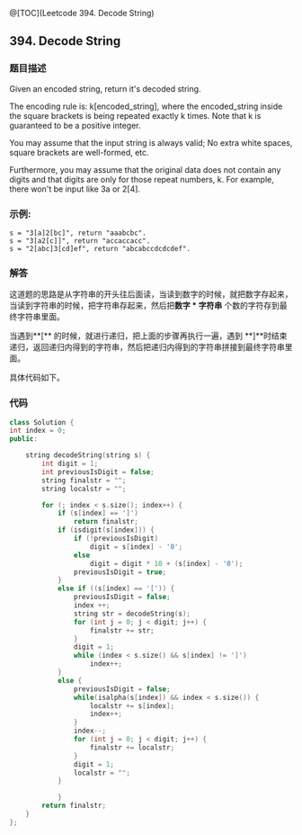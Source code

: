 @[TOC](Leetcode 394. Decode String)

## 394. Decode String
### 题目描述
Given an encoded string, return it's decoded string.

The encoding rule is: k[encoded_string], where the encoded_string inside the square brackets is being repeated exactly k times. Note that k is guaranteed to be a positive integer.

You may assume that the input string is always valid; No extra white spaces, square brackets are well-formed, etc.

Furthermore, you may assume that the original data does not contain any digits and that digits are only for those repeat numbers, k. For example, there won't be input like 3a or 2[4].


### 示例:

    s = "3[a]2[bc]", return "aaabcbc".
    s = "3[a2[c]]", return "accaccacc".
    s = "2[abc]3[cd]ef", return "abcabccdcdcdef".

### 解答


这道题的思路是从字符串的开头往后面读，当读到数字的时候，就把数字存起来，当读到字符串的时候，把字符串存起来，然后把**数字 * 字符串** 个数的字符存到最终字符串里面。

当遇到**[** 的时候，就进行递归，把上面的步骤再执行一遍，遇到 **]**时结束递归，返回递归内得到的字符串，然后把递归内得到的字符串拼接到最终字符串里面。

具体代码如下。

### 代码
```cpp
class Solution {
int index = 0;
public:

    string decodeString(string s) {
        int digit = 1;
        int previousIsDigit = false;
        string finalstr = "";
        string localstr = "";

        for (; index < s.size(); index++) {
            if (s[index] == ']')
                return finalstr;
            if (isdigit(s[index])) {
                if (!previousIsDigit)
                    digit = s[index] - '0';
                else
                    digit = digit * 10 + (s[index] - '0');
                previousIsDigit = true;
            }
            else if ((s[index] == '[')) {
                previousIsDigit = false;
                index ++;
                string str = decodeString(s);
                for (int j = 0; j < digit; j++) {
                    finalstr += str;
                }
                digit = 1;
                while (index < s.size() && s[index] != ']') 
                    index++;       
            }
            else {
                previousIsDigit = false;
                while(isalpha(s[index]) && index < s.size()) {
                    localstr += s[index];
                    index++;
                }
                index--;
                for (int j = 0; j < digit; j++) {
                    finalstr += localstr;
                }
                digit = 1;
                localstr = "";
            }

            }
        return finalstr; 
    }
};
```
